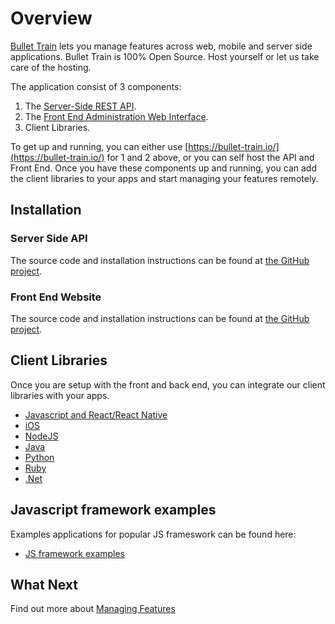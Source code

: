 # Overview

[Bullet Train](https://bullet-train.io/) lets you manage features across web, mobile and server side applications. Bullet Train is 100% Open Source. Host yourself or let us take care of the hosting.

The application consist of 3 components:

1. The [Server-Side REST API](https://github.com/SolidStateGroup/Bullet-Train-API).
2. The [Front End Administration Web Interface](https://github.com/SolidStateGroup/Bullet-Train-Frontend).
3. Client Libraries.

To get up and running, you can either use [https://bullet-train.io/](https://bullet-train.io/) for 1 and 2 above, or you can self host the API and Front End. Once you have these components up and running, you can add the client libraries to your apps and start managing your features remotely.

## Installation

### Server Side API

The source code and installation instructions can be found at [the GitHub project](https://github.com/SolidStateGroup/Bullet-Train-API).

### Front End Website

The source code and installation instructions can be found at [the GitHub project](https://github.com/SolidStateGroup/Bullet-Train-Frontend).

## Client Libraries

Once you are setup with the front and back end, you can integrate our client libraries with your apps.

* [Javascript and React/React Native](/clients/javascript)
* [iOS](/clients/ios)
* [NodeJS](/clients/node)
* [Java](/clients/java)
* [Python](/clients/python)
* [Ruby](/clients/ruby)
* [.Net](/clients/dotnet)

## Javascript framework examples

Examples applications for popular JS frameswork can be found here:

- [JS framework examples](https://github.com/SolidStateGroup/bullet-train-examples)

## What Next

Find out more about [Managing Features](managing-features.md)